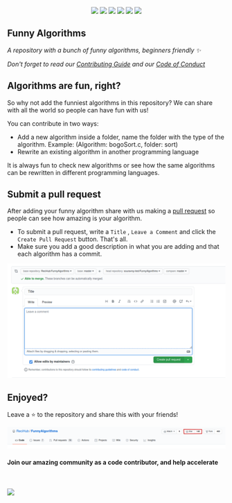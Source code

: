 
<!-- <img align="center" height=80% width=80% src="https://hacktoberfest.digitalocean.com/assets/HF-full-logo-b05d5eb32b3f3ecc9b2240526104cf4da3187b8b61963dd9042fdc2536e4a76c.svg" alt="hacktoberfest-2020"> -->

<p align="center">
   <img src="https://img.shields.io/badge/author-OtacilioN-orange">
   <img src="https://img.shields.io/github/issues/ReciHub/FunnyAlgorithms"> 
   <img src="https://img.shields.io/github/forks/ReciHub/FunnyAlgorithms">
   <img src="https://img.shields.io/github/stars/ReciHub/FunnyAlgorithms?color=green">
   <img src="https://komarev.com/ghpvc/?username=ReciHub&color=blue">
   <img src="https://img.shields.io/github/repo-size/ReciHub/FunnyAlgorithms">
</p>

## Funny Algorithms

_A repository with a bunch of funny algorithms, beginners friendly :sparkles:_

_Don't forget to read our [Contributing Guide](https://github.com/ReciHub/FunnyAlgorithms/blob/master/CONTRIBUTING.md) and our [Code of Conduct](https://github.com/ReciHub/FunnyAlgorithms/blob/master/CODE_OF_CONDUCT.md)_

## Algorithms are fun, right?

So why not add the funniest algorithms in this repository? We can share with all the world so people can have fun with us! 

You can contribute in two ways:

- Add a new algorithm inside a folder, name the folder with the type of the algorithm. Example: (Algorithm: bogoSort.c, folder: sort)
- Rewrite an existing algorithm in another programming language

It is always fun to check new algorithms or see how the same algorithms can be rewritten in different programming languages.

## Submit a pull request

After adding your funny algorithm share with us making a [pull request](https://github.com/ReciHub/FunnyAlgorithms/blob/master/CONTRIBUTING.md#submitting-a-pull-request) so people can see how amazing is your algorithm.
   - To submit a pull request, write a `Title` , `Leave a Comment` and click the `Create Pull Request` button. That's all. 
   - Make sure you add a good description in what you are adding and that each algorithm has a commit.

<img src="assets/img/Create_Pull_Request.png" alt="Submit a pool request">

## Enjoyed? 

Leave a :star: to the repository and share this with your friends!

<img src="assets/img/github_star.png" alt="star the repo">

#### Join our amazing community as a code contributor, and help accelerate
<br><br>
<a href="https://github.com/ReciHub/FunnyAlgorithms/graphs/contributors">
  <img src="https://contrib.rocks/image?repo=ReciHub/FunnyAlgorithms" />
</a>
